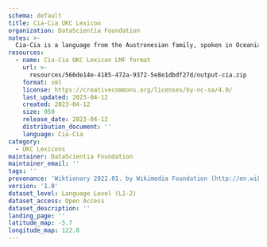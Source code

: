 ```yaml
---
schema: default
title: Cia-Cia UKC Lexicon
organization: DataScientia Foundation
notes: >-
  Cia-Cia is a language from the Austronesian family, spoken in Oceania. The UKC Lexicon of Cia-Cia is represented as a lexico-semantic network. It consists of words, word senses, synsets, as well as sense-level and synset-level relationships.
resources:
  - name: Cia-Cia UKC Lexicon LMF format
    url: >-
      resources/566de14e-4185-472a-9372-5e8e1dbdf27d/output-cia.zip
    format: xml
    license: https://creativecommons.org/licenses/by-nc-sa/4.0/
    last_updated: 2023-04-12
    created: 2023-04-12
    size: 959
    release_date: 2023-04-12
    distribution_document: ''
    language: Cia-Cia
category:
  - UKC Lexicons
maintainer: DataScientia Foundation
maintainer_email: ''
tags: ''
provenance: 'Wiktionary 2022.01. by Wikimedia Foundation (http://en.wiktionary.org); CogNet 2.1 by Khuyagbaatar Batsuren, National University of Mongolia (http://cognet.ukc.disi.unitn.it); Princeton WordNet 2.1 by Princeton University (https://wordnet.princeton.edu)'
version: '1.0'
dataset_level: Language Level (L1-2)
dataset_access: Open Access
dataset_description: ''
landing_page: ''
latitude_map: -5.7
longitude_map: 122.8
---
```

